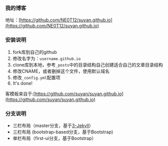 ### 我的博客

地址：[https://github.com/NE0T12/suyan.github.io](https://github.com/NE0T12/suyan.github.io)

### 安装说明
1. fork库到自己的github
2. 修改名字为：`username.github.io`
3. clone库到本地，参考`_posts`中的目录结构自己创建适合自己的文章目录结构
4. 修改CNAME，或者删掉这个文件，使用默认域名
5. 修改`_config.yml`配置项
6. It's done!

客模板来自于:[https://github.com/suyan/suyan.github.io](https://github.com/suyan/suyan.github.io)

### 分支说明

- 三栏布局（master分支，基于[3-Jekyll](https://github.com/P233/3-Jekyll)）
- 三栏布局 (bootstrap-based分支，基于Bootstrap)
- 单栏布局（first-ui分支，基于Bootstrap）
